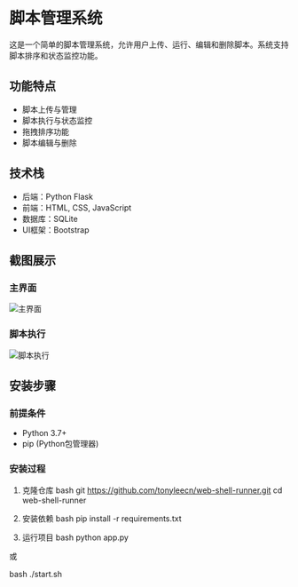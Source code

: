 # 脚本管理系统

这是一个简单的脚本管理系统，允许用户上传、运行、编辑和删除脚本。系统支持脚本排序和状态监控功能。

## 功能特点

- 脚本上传与管理
- 脚本执行与状态监控
- 拖拽排序功能
- 脚本编辑与删除

## 技术栈

- 后端：Python Flask
- 前端：HTML, CSS, JavaScript
- 数据库：SQLite
- UI框架：Bootstrap

## 截图展示

### 主界面
![主界面](demo-page/main-interface.png)

### 脚本执行
![脚本执行](demo-page/script-execution.png)

## 安装步骤

### 前提条件

- Python 3.7+
- pip (Python包管理器)

### 安装过程

1. 克隆仓库
bash
git https://github.com/tonyleecn/web-shell-runner.git
cd web-shell-runner

2. 安装依赖
bash
pip install -r requirements.txt

3. 运行项目
bash
python app.py

或

bash
./start.sh

